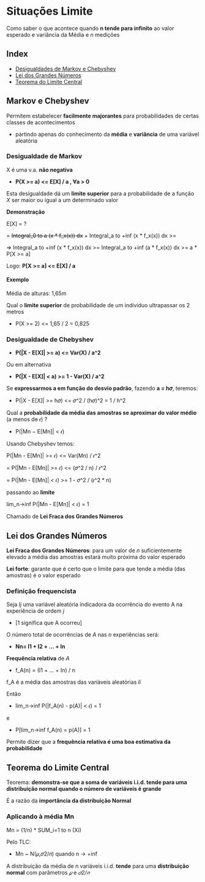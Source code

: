 # Situações Limite

Como saber o que acontece quando **n tende para infinito** ao valor esperado e variância da Média e *n* medições

## Index

- [Desigualdades de Markov e Chebyshev](#markov-e-chebyshev)
- [Lei dos Grandes Números](#lei-dos-grandes-números)
- [Teorema do Limite Central](#teorema-do-limite-central)

## Markov e Chebyshev

Permitem estabelecer **facilmente majorantes** para probabilidades de certas classes de acontecimentos
- partindo apenas do conhecimento da **média** e **variância** de uma variável aleatória

### Desigualdade de Markov

X é uma v.a. **não negativa**

- **P(X >= a) <= E[X] / a , ∀a > 0**

Esta desigualdade dá um **limite superior** para a probabilidade de a função *X* ser maior ou igual a um determinado valor

**Demonstração**

E[X] = ?

= ~~Integral_0 to a (x * f_x(x)) dx~~ + Integral_a to +inf (x * f_x(x)) dx >= 

=> Integral_a to +inf (x * f_x(x)) dx >= Integral_a to +inf (a * f_x(x)) dx >= a * P[X >= a]

Logo: **P[X >= a] <= E[X] / a**

#### Exemplo

Média de alturas: 1,65m

Qual o **limite superior** de probabilidade de um indivíduo ultrapassar os 2 metros

- P(X >= 2) <= 1,65 / 2 = 0,825

### Desigualdade de Chebyshev

- **P(|X - E[X]| >= a) <= Var(X) / a^2**

Ou em alternativa

- **P(|X - E[X]| < a) >= 1 - Var(X) / a^2**

Se **expressarmos a em função do desvio padrão**, fazendo **a = h𝜎**, teremos:
- P(|X - E[X]| >= h𝜎) <= 𝜎^2 / (h𝜎)^2 = 1 / h^2

Qual a **probabilidade da média das amostras se aproximar do valor médio** (a menos de 𝜖) ?
- P(|Mn − E[Mn]| < 𝜖)

Usando Chebyshev temos:

P(|Mn - E[Mn]| >= 𝜖) <= Var(Mn) / 𝜖^2

= P(|Mn - E[Mn]| >= 𝜖) <= (𝜎^2 / n) / 𝜖^2

= P(|Mn - E[Mn]| < 𝜖) >= 1 - 𝜎^2 / (𝜖^2 * n)

passando ao **limite**

lim_n->inf P(|Mn - E[Mn]| < 𝜖) = 1

Chamado de **Lei Fraca dos Grandes Números**

## Lei dos Grandes Números

**Lei Fraca dos Grandes Números**: para um valor de *n* suficientemente elevado a média das amostras estará muito próxima do valor esperado

**Lei forte**: garante que é certo que o limite para que tende a média (das amostras) é o valor esperado

### Definição frequencista

Seja *Ij* uma variável aleatória indicadora da ocorrência do evento A na experiência de ordem *j*
- [1 significa que A ocorreu]

O número total de ocorrências de *A* nas *n* experiências será:
- **Nn= I1 + I2 + ... + In**

**Frequência relativa** de *A*
- f_A(n) = (I1 + ... + In) / n

f_A é a média das amostras das variáveis aleatórias *Ii*

Então
- lim_n->inf P(|f_A(n) - p(A)| < 𝜖) = 1

e

- P[lim_n->inf f_A(n) = p(A)] = 1

Permite dizer que a **frequência relativa é uma boa estimativa da probabilidade**

## Teorema do Limite Central

Teorema: **demonstra-se que a soma de variáveis i.i.d. tende para uma distribuição normal quando o número de variáveis é grande**

É a razão da **importância da distribuição Normal**

### Aplicando à média Mn

Mn = (1/n) * SUM_i=1 to n (Xi)

Pelo TLC:
- Mn ~ N(𝜇,𝜎2/𝑛) quando n -> +inf

A distribuição da média de n variáveis i.i.d. **tende** para uma **distribuição normal** com parâmetros *𝜇* e *𝜎2/𝑛*